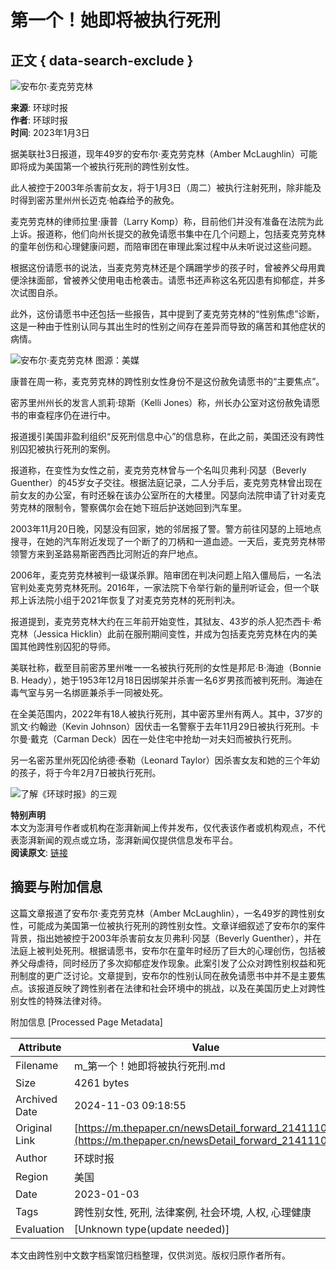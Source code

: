 # 第一个！她即将被执行死刑

## 正文 { data-search-exclude }


![安布尔·麦克劳克林](https://image.thepaper.cn/publish/interaction/image/4/529/672.jpg)

**来源**: 环球时报  
**作者**: 环球时报  
**时间**: 2023年1月3日  

据美联社3日报道，现年49岁的安布尔·麦克劳克林（Amber McLaughlin）可能即将成为美国第一个被执行死刑的跨性别女性。

此人被控于2003年杀害前女友，将于1月3日（周二）被执行注射死刑，除非能及时得到密苏里州州长迈克·帕森给予的赦免。

麦克劳克林的律师拉里·康普（Larry Komp）称，目前他们并没有准备在法院为此上诉。报道称，他们向州长提交的赦免请愿书集中在几个问题上，包括麦克劳克林的童年创伤和心理健康问题，而陪审团在审理此案过程中从未听说过这些问题。

根据这份请愿书的说法，当麦克劳克林还是个蹒跚学步的孩子时，曾被养父母用粪便涂抹面部，曾被养父使用电击枪袭击。请愿书还声称这名死囚患有抑郁症，并多次试图自杀。

此外，这份请愿书中还包括一些报告，其中提到了麦克劳克林的“性别焦虑”诊断，这是一种由于性别认同与其出生时的性别之间存在差异而导致的痛苦和其他症状的病情。

![安布尔·麦克劳克林 图源：美媒](https://imagepphcloud.thepaper.cn/pph/image/232/332/234.jpg)

康普在周一称，麦克劳克林的跨性别女性身份不是这份赦免请愿书的“主要焦点”。

密苏里州州长的发言人凯莉·琼斯（Kelli Jones）称，州长办公室对这份赦免请愿书的审查程序仍在进行中。

报道援引美国非盈利组织“反死刑信息中心”的信息称，在此之前，美国还没有跨性别囚犯被执行死刑的案例。

报道称，在变性为女性之前，麦克劳克林曾与一个名叫贝弗利·冈瑟（Beverly Guenther）的45岁女子交往。根据法庭记录，二人分手后，麦克劳克林曾出现在前女友的办公室，有时还躲在该办公室所在的大楼里。冈瑟向法院申请了针对麦克劳克林的限制令，警察偶尔会在她下班后护送她回到汽车里。

2003年11月20日晚，冈瑟没有回家，她的邻居报了警。警方前往冈瑟的上班地点搜寻，在她的汽车附近发现了一个断了的刀柄和一道血迹。一天后，麦克劳克林带领警方来到圣路易斯密西西比河附近的弃尸地点。

2006年，麦克劳克林被判一级谋杀罪。陪审团在判决问题上陷入僵局后，一名法官判处麦克劳克林死刑。2016年，一家法院下令举行新的量刑听证会，但一个联邦上诉法院小组于2021年恢复了对麦克劳克林的死刑判决。

报道提到，麦克劳克林大约在三年前开始变性，其狱友、43岁的杀人犯杰西卡·希克林（Jessica Hicklin）此前在服刑期间变性，并成为包括麦克劳克林在内的美国其他跨性别囚犯的导师。

美联社称，截至目前密苏里州唯一一名被执行死刑的女性是邦尼·B·海迪（Bonnie B. Heady），她于1953年12月18日因绑架并杀害一名6岁男孩而被判死刑。海迪在毒气室与另一名绑匪兼杀手一同被处死。

在全美范围内，2022年有18人被执行死刑，其中密苏里州有两人。其中，37岁的凯文·约翰逊（Kevin Johnson）因伏击一名警察于去年11月29日被执行死刑。卡尔曼·戴克（Carman Deck）因在一处住宅中抢劫一对夫妇而被执行死刑。

另一名密苏里州死囚伦纳德·泰勒（Leonard Taylor）因杀害女友和她的三个年幼的孩子，将于今年2月7日被执行死刑。

![了解《环球时报》的三观](https://imagepphcloud.thepaper.cn/pph/image/232/332/237.gif)

**特别声明**  
本文为澎湃号作者或机构在澎湃新闻上传并发布，仅代表该作者或机构观点，不代表澎湃新闻的观点或立场，澎湃新闻仅提供信息发布平台。  
**阅读原文**: [链接](http://mp.weixin.qq.com/s?__biz=MjM5MDk1NzQzMQ==&mid=2653724341&idx=3&sn=c35d05d15fea89166ddbce6c1ced667e&chksm=bd64d4ad8a135dbbbae3d7682c652671d75851beee69b46734d14fb49b8e45b54228614cf01d#rd)

## 摘要与附加信息

<!-- tcd_abstract -->
这篇文章报道了安布尔·麦克劳克林（Amber McLaughlin），一名49岁的跨性别女性，可能成为美国第一位被执行死刑的跨性别女性。文章详细叙述了安布尔的案件背景，指出她被控于2003年杀害前女友贝弗利·冈瑟（Beverly Guenther），并在法庭上被判处死刑。根据请愿书，安布尔在童年时经历了巨大的心理创伤，包括被养父母虐待，同时经历了多次抑郁症发作现象。此案引发了公众对跨性别权益和死刑制度的更广泛讨论。文章提到，安布尔的性别认同在赦免请愿书中并不是主要焦点。该报道反映了跨性别者在法律和社会环境中的挑战，以及在美国历史上对跨性别女性的特殊法律对待。
<!-- tcd_abstract_end -->

附加信息 [Processed Page Metadata]

| Attribute       | Value                                  |
|-----------------|----------------------------------------|
| Filename        | m_第一个！她即将被执行死刑.md                             |
| Size            | 4261 bytes                           |
| Archived Date   | 2024-11-03 09:18:55                             |
| Original Link   | [https://m.thepaper.cn/newsDetail_forward_21411103](https://m.thepaper.cn/newsDetail_forward_21411103)                       |
| Author          | 环球时报                               |
| Region          | 美国                               |
| Date            | 2023-01-03                                 |
| Tags            | 跨性别女性, 死刑, 法律案例, 社会环境, 人权, 心理健康                                 |
| Evaluation            | [Unknown type(update needed)]                                 |
<!-- tcd_table_end -->

本文由跨性别中文数字档案馆归档整理，仅供浏览。版权归原作者所有。
